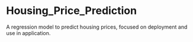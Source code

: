 # Housing_Price_Prediction
A regression model to predict housing prices, focused on deployment and use in application.

